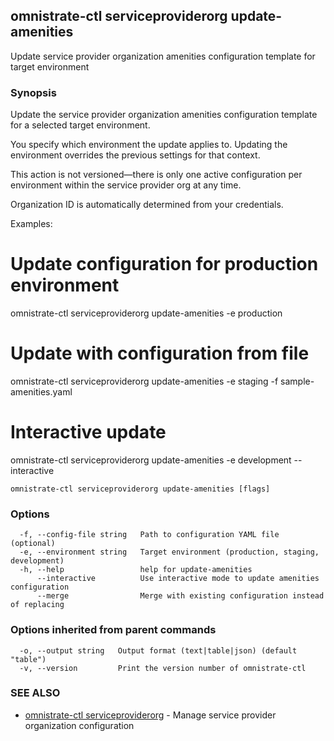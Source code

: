 ## omnistrate-ctl serviceproviderorg update-amenities

Update service provider organization amenities configuration template for target environment

### Synopsis

Update the service provider organization amenities configuration template for a selected target environment.

You specify which environment the update applies to. Updating the environment 
overrides the previous settings for that context.

This action is not versioned—there is only one active configuration per 
environment within the service provider org at any time.

Organization ID is automatically determined from your credentials.

Examples:
  # Update configuration for production environment
  omnistrate-ctl serviceproviderorg update-amenities -e production

  # Update with configuration from file
  omnistrate-ctl serviceproviderorg update-amenities -e staging -f sample-amenities.yaml

  # Interactive update
  omnistrate-ctl serviceproviderorg update-amenities -e development --interactive

```
omnistrate-ctl serviceproviderorg update-amenities [flags]
```

### Options

```
  -f, --config-file string   Path to configuration YAML file (optional)
  -e, --environment string   Target environment (production, staging, development)
  -h, --help                 help for update-amenities
      --interactive          Use interactive mode to update amenities configuration
      --merge                Merge with existing configuration instead of replacing
```

### Options inherited from parent commands

```
  -o, --output string   Output format (text|table|json) (default "table")
  -v, --version         Print the version number of omnistrate-ctl
```

### SEE ALSO

* [omnistrate-ctl serviceproviderorg](omnistrate-ctl_serviceproviderorg.md)	 - Manage service provider organization configuration

